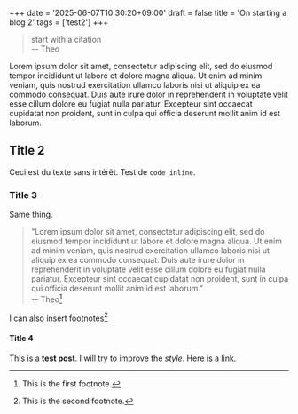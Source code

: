 +++
date = '2025-06-07T10:30:20+09:00'
draft = false
title = 'On starting a blog 2'
tags = ['test2']
+++
> start with a citation     
> -- Theo

Lorem ipsum dolor sit amet, consectetur adipiscing elit, sed do eiusmod tempor incididunt ut labore et dolore magna aliqua. Ut enim ad minim veniam, quis nostrud exercitation ullamco laboris nisi ut aliquip ex ea commodo consequat. Duis aute irure dolor in reprehenderit in voluptate velit esse cillum dolore eu fugiat nulla pariatur. Excepteur sint occaecat cupidatat non proident, sunt in culpa qui officia deserunt mollit anim id est laborum.
## Title 2
Ceci est du texte sans intérêt. Test de `code inline`.
### Title 3
Same thing.
> "Lorem ipsum dolor sit amet, consectetur adipiscing elit, sed do eiusmod tempor incididunt ut labore et dolore magna aliqua. Ut enim ad minim veniam, quis nostrud exercitation ullamco laboris nisi ut aliquip ex ea commodo consequat. Duis aute irure dolor in reprehenderit in voluptate velit esse cillum dolore eu fugiat nulla pariatur. Excepteur sint occaecat cupidatat non proident, sunt in culpa qui officia deserunt mollit anim id est laborum."           
> -- Theo[^1]

I can also insert footnotes[^2]

[^1]: This is the first footnote.
[^2]: This is the second footnote.

#### Title 4
This is a **test post**. I will try to improve the *style*.
Here is a [link](https://radusz.com).